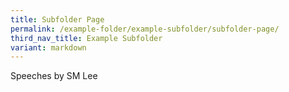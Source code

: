 ```yaml
---
title: Subfolder Page
permalink: /example-folder/example-subfolder/subfolder-page/
third_nav_title: Example Subfolder
variant: markdown
---
```

Speeches by SM Lee